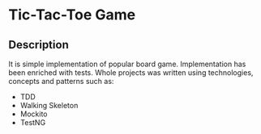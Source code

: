 # Tic-Tac-Toe Game

## Description
It is simple implementation of popular board game.
Implementation has been enriched with tests.
Whole projects was written using technologies, concepts and patterns such as:
- TDD
- Walking Skeleton
- Mockito
- TestNG

